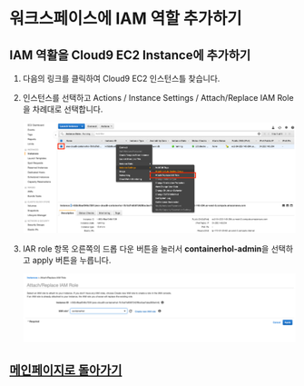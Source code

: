 # 워크스페이스에 IAM 역할 추가하기

## IAM 역활을 Cloud9 EC2 Instance에 추가하기

1. 다음의 링크를 클릭하여 Cloud9 EC2 인스턴스틀 찾습니다.
2. 인스턴스를 선택하고  Actions / Instance Settings / Attach/Replace IAM Role 을 차례대로 선택합니다.

     ![Alt](../images/iam/intance-role.png "cloud9 afters")

3. IAR role 항목 오른쪽의 드롭 다운 버튼을 눌러서 **containerhol-admin**을 선택하고 apply 버튼을 누릅니다.

     ![Alt](../images/iam/attach-role.png "cloud9 afters")

## [메인페이지로 돌아가기](../README.md)
